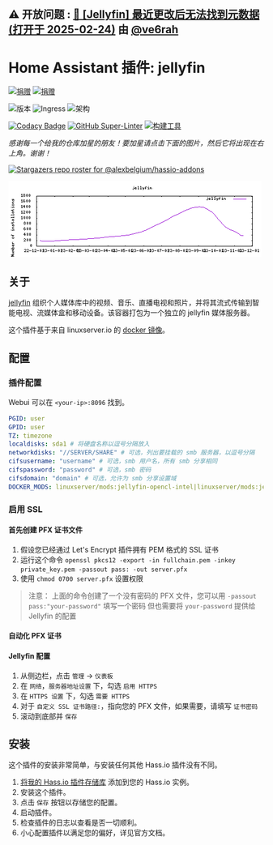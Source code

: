 ## &#9888; 开放问题 : [🐛 [Jellyfin] 最近更改后无法找到元数据 (打开于 2025-02-24)](https://github.com/alexbelgium/hassio-addons/issues/1787) 由 [@ve6rah](https://github.com/ve6rah)
# Home Assistant 插件: jellyfin

[![捐赠][donation-badge]](https://www.buymeacoffee.com/alexbelgium)
[![捐赠][paypal-badge]](https://www.paypal.com/donate/?hosted_button_id=DZFULJZTP3UQA)

![版本](https://img.shields.io/badge/dynamic/json?label=Version&query=%24.version&url=https%3A%2F%2Fraw.githubusercontent.com%2Falexbelgium%2Fhassio-addons%2Fmaster%2Fjellyfin%2Fconfig.json)
![Ingress](https://img.shields.io/badge/dynamic/json?label=Ingress&query=%24.ingress&url=https%3A%2F%2Fraw.githubusercontent.com%2Falexbelgium%2Fhassio-addons%2Fmaster%2Fjellyfin%2Fconfig.json)
![架构](https://img.shields.io/badge/dynamic/json?color=success&label=Arch&query=%24.arch&url=https%3A%2F%2Fraw.githubusercontent.com%2Falexbelgium%2Fhassio-addons%2Fmaster%2Fjellyfin%2Fconfig.json)

[![Codacy Badge](https://app.codacy.com/project/badge/Grade/9c6cf10bdbba45ecb202d7f579b5be0e)](https://www.codacy.com/gh/alexbelgium/hassio-addons/dashboard?utm_source=github.com&utm_medium=referral&utm_content=alexbelgium/hassio-addons&utm_campaign=Badge_Grade)
[![GitHub Super-Linter](https://img.shields.io/github/actions/workflow/status/alexbelgium/hassio-addons/weekly-supelinter.yaml?label=Lint%20code%20base)](https://github.com/alexbelgium/hassio-addons/actions/workflows/weekly-supelinter.yaml)
[![构建工具](https://img.shields.io/github/actions/workflow/status/alexbelgium/hassio-addons/onpush_builder.yaml?label=Builder)](https://github.com/alexbelgium/hassio-addons/actions/workflows/onpush_builder.yaml)

[donation-badge]: https://img.shields.io/badge/Buy%20me%20a%20coffee%20(no%20paypal)-%23d32f2f?logo=buy-me-a-coffee&style=flat&logoColor=white
[paypal-badge]: https://img.shields.io/badge/Buy%20me%20a%20coffee%20with%20Paypal-0070BA?logo=paypal&style=flat&logoColor=white

_感谢每一个给我的仓库加星的朋友！要加星请点击下面的图片，然后它将出现在右上角。谢谢！_

[![Stargazers repo roster for @alexbelgium/hassio-addons](https://raw.githubusercontent.com/alexbelgium/hassio-addons/master/.github/stars2.svg)](https://github.com/alexbelgium/hassio-addons/stargazers)

![下载演变](https://raw.githubusercontent.com/alexbelgium/hassio-addons/master/jellyfin/stats.png)

## 关于

[jellyfin](https://jellyfin.org/) 组织个人媒体库中的视频、音乐、直播电视和照片，并将其流式传输到智能电视、流媒体盒和移动设备。该容器打包为一个独立的 jellyfin 媒体服务器。

这个插件基于来自 linuxserver.io 的 [docker 镜像](https://github.com/linuxserver/docker-jellyfin)。

## 配置

### 插件配置

Webui 可以在 `<your-ip>:8096` 找到。

```yaml
PGID: user
GPID: user
TZ: timezone
localdisks: sda1 # 将硬盘名称以逗号分隔放入
networkdisks: "//SERVER/SHARE" # 可选，列出要挂载的 smb 服务器，以逗号分隔
cifsusername: "username" # 可选，smb 用户名，所有 smb 分享相同
cifspassword: "password" # 可选，smb 密码
cifsdomain: "domain" # 可选，允许为 smb 分享设置域
DOCKER_MODS: linuxserver/mods:jellyfin-opencl-intel|linuxserver/mods:jellyfin-amd|linuxserver/mods:jellyfin-rffmpeg # 安装图形驱动程序
```

### 启用 SSL
#### 首先创建 PFX 证书文件
1. 假设您已经通过 Let's Encrypt 插件拥有 PEM 格式的 SSL 证书
2. 运行这个命令 `openssl pkcs12 -export -in fullchain.pem -inkey private_key.pem -passout pass: -out server.pfx`
3. 使用 `chmod 0700 server.pfx` 设置权限
> 注意：
> 上面的命令创建了一个没有密码的 PFX 文件，您可以用 `-passout pass:"your-password"` 填写一个密码
> 但也需要将 `your-password` 提供给 Jellyfin 的配置

#### 自动化 PFX 证书

#### Jellyfin 配置
1. 从侧边栏，点击 `管理` -> `仪表板`
2. 在 `网络`，`服务器地址设置` 下，勾选 `启用 HTTPS`
3. 在 `HTTPS 设置` 下，勾选 `需要 HTTPS`
4. 对于 `自定义 SSL 证书路径:`，指向您的 PFX 文件，如果需要，请填写 `证书密码`
5. 滚动到底部并 `保存`

## 安装

这个插件的安装非常简单，与安装任何其他 Hass.io 插件没有不同。

1. [将我的 Hass.io 插件存储库][repository] 添加到您的 Hass.io 实例。
1. 安装这个插件。
1. 点击 `保存` 按钮以存储您的配置。
1. 启动插件。
1. 检查插件的日志以查看是否一切顺利。
1. 小心配置插件以满足您的偏好，详见官方文档。

[repository]: https://github.com/alexbelgium/hassio-addons